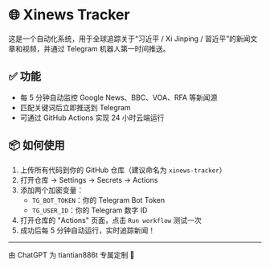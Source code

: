 # 🌐 Xinews Tracker

这是一个自动化系统，用于全球追踪关于“习近平 / Xi Jinping / 習近平”的新闻文章和视频，并通过 Telegram 机器人第一时间推送。

## ✅ 功能
- 每 5 分钟自动监控 Google News、BBC、VOA、RFA 等新闻源
- 匹配关键词后立即推送到 Telegram
- 可通过 GitHub Actions 实现 24 小时云端运行

## 📦 如何使用

1. 上传所有代码到你的 GitHub 仓库（建议命名为 `xinews-tracker`）
2. 打开仓库 → Settings → Secrets → Actions
3. 添加两个加密变量：
   - `TG_BOT_TOKEN`：你的 Telegram Bot Token
   - `TG_USER_ID`：你的 Telegram 数字 ID
4. 打开仓库的 "Actions" 页面，点击 `Run workflow` 测试一次
5. 成功后每 5 分钟自动运行，实时追踪新闻！

---

由 ChatGPT 为 tiantian886t 专属定制 🚀